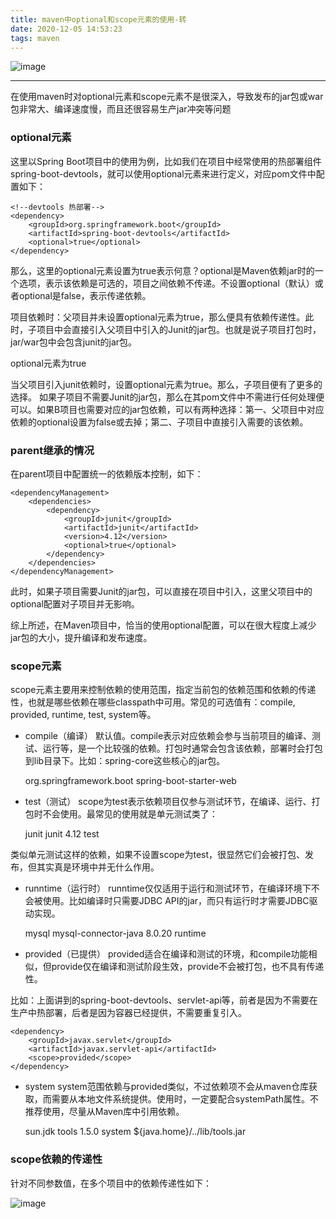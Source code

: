 ```yaml
---
title: maven中optional和scope元素的使用-转
date: 2020-12-05 14:53:23
tags: maven
---
```


![image](https://images.pexels.com/photos/6042554/pexels-photo-6042554.jpeg?auto=compress&cs=tinysrgb&dpr=2&w=500)

---
在使用maven时对optional元素和scope元素不是很深入，导致发布的jar包或war包非常大、编译速度慢，而且还很容易生产jar冲突等问题


### optional元素

这里以Spring Boot项目中的使用为例，比如我们在项目中经常使用的热部署组件spring-boot-devtools，就可以使用optional元素来进行定义，对应pom文件中配置如下：

	<!--devtools 热部署-->
	<dependency>
	    <groupId>org.springframework.boot</groupId>
	    <artifactId>spring-boot-devtools</artifactId>
	    <optional>true</optional>
	</dependency>

那么，这里的optional元素设置为true表示何意？optional是Maven依赖jar时的一个选项，表示该依赖是可选的，项目之间依赖不传递。不设置optional（默认）或者optional是false，表示传递依赖。

项目依赖时：父项目并未设置optional元素为true，那么便具有依赖传递性。此时，子项目中会直接引入父项目中引入的Junit的jar包。也就是说子项目打包时，jar/war包中会包含junit的jar包。

optional元素为true

当父项目引入junit依赖时，设置optional元素为true。那么，子项目便有了更多的选择。
如果子项目不需要Junit的jar包，那么在其pom文件中不需进行任何处理便可以。如果B项目也需要对应的jar包依赖，可以有两种选择：第一、父项目中对应依赖的optional设置为false或去掉；第二、子项目中直接引入需要的该依赖。

### parent继承的情况

在parent项目中配置统一的依赖版本控制，如下：

	<dependencyManagement>
	    <dependencies>
	        <dependency>
	            <groupId>junit</groupId>
	            <artifactId>junit</artifactId>
	            <version>4.12</version>
	            <optional>true</optional>
	        </dependency>
	    </dependencies>
	</dependencyManagement>

此时，如果子项目需要Junit的jar包，可以直接在项目中引入，这里父项目中的optional配置对子项目并无影响。

综上所述，在Maven项目中，恰当的使用optional配置，可以在很大程度上减少jar包的大小，提升编译和发布速度。


### scope元素

scope元素主要用来控制依赖的使用范围，指定当前包的依赖范围和依赖的传递性，也就是哪些依赖在哪些classpath中可用。常见的可选值有：compile, provided, runtime, test, system等。

- compile（编译）
默认值。compile表示对应依赖会参与当前项目的编译、测试、运行等，是一个比较强的依赖。打包时通常会包含该依赖，部署时会打包到lib目录下。比如：spring-core这些核心的jar包。

	<dependency>
	    <groupId>org.springframework.boot</groupId>
	    <artifactId>spring-boot-starter-web</artifactId>
	</dependency>

- test（测试）
scope为test表示依赖项目仅参与测试环节，在编译、运行、打包时不会使用。最常见的使用就是单元测试类了：

	<dependency>
	    <groupId>junit</groupId>
	    <artifactId>junit</artifactId>
	    <version>4.12</version>
	    <scope>test</scope>
	</dependency>

类似单元测试这样的依赖，如果不设置scope为test，很显然它们会被打包、发布，但其实真是环境中并无什么作用。

- runntime（运行时）
runntime仅仅适用于运行和测试环节，在编译环境下不会被使用。比如编译时只需要JDBC API的jar，而只有运行时才需要JDBC驱动实现。

	<dependency>
	    <groupId>mysql</groupId>
	    <artifactId>mysql-connector-java</artifactId>
	    <version>8.0.20</version>
	    <scope>runtime</scope>
	</dependency>

- provided（已提供）
provided适合在编译和测试的环境，和compile功能相似，但provide仅在编译和测试阶段生效，provide不会被打包，也不具有传递性。

比如：上面讲到的spring-boot-devtools、servlet-api等，前者是因为不需要在生产中热部署，后者是因为容器已经提供，不需要重复引入。

	<dependency>
	    <groupId>javax.servlet</groupId>
	    <artifactId>javax.servlet-api</artifactId>
	    <scope>provided</scope>
	</dependency>

- system
system范围依赖与provided类似，不过依赖项不会从maven仓库获取，而需要从本地文件系统提供。使用时，一定要配合systemPath属性。不推荐使用，尽量从Maven库中引用依赖。

	<dependency>
	  <groupId>sun.jdk</groupId>
	  <artifactId>tools</artifactId>
	  <version>1.5.0</version>
	  <scope>system</scope>
	  <systemPath>${java.home}/../lib/tools.jar</systemPath>
	</dependency>

### scope依赖的传递性
针对不同参数值，在多个项目中的依赖传递性如下：

![image](https://ask.qcloudimg.com/http-save/yehe-1161110/0tvex1pe38.jpeg?imageView2/2/w/1620)